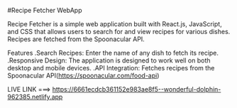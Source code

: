 #Recipe Fetcher WebApp

Recipe Fetcher is a simple web application built with React.js, JavaScript, and CSS that allows users to search for and view recipes for various dishes. Recipes are fetched from the Spoonacular API.

Features
.Search Recipes: Enter the name of any dish to fetch its recipe.
.Responsive Design: The application is designed to work well on both desktop and mobile devices.
.API Integration: Fetches recipes from the Spoonacular API(https://spoonacular.com/food-api)

LIVE LINK ===>  https://6661ecdcb361152e983ae8f5--wonderful-dolphin-962385.netlify.app
